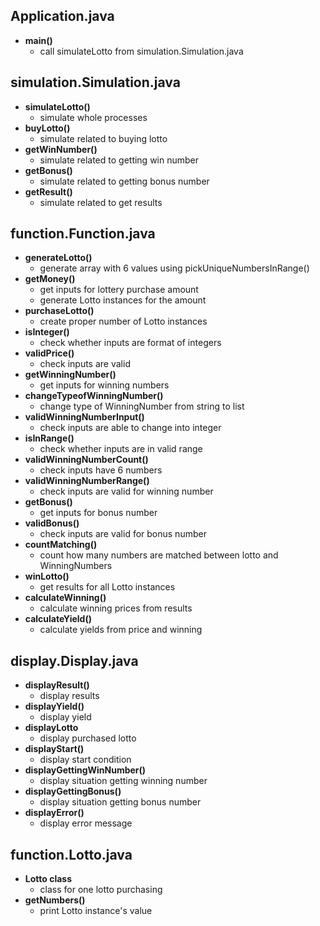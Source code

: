 ## Application.java

* **main()**
    * call simulateLotto from simulation.Simulation.java

## simulation.Simulation.java

* **simulateLotto()**
    * simulate whole processes
* **buyLotto()**
    * simulate related to buying lotto
* **getWinNumber()**
    * simulate related to getting win number
* **getBonus()**
    * simulate related to getting bonus number
* **getResult()**
    * simulate related to get results

## function.Function.java

* **generateLotto()**
    * generate array with 6 values using pickUniqueNumbersInRange()
* **getMoney()**
    * get inputs for lottery purchase amount
    * generate Lotto instances for the amount
* **purchaseLotto()**
    * create proper number of Lotto instances
* **isInteger()**
    * check whether inputs are format of integers
* **validPrice()**
    * check inputs are valid
* **getWinningNumber()**
    * get inputs for winning numbers
* **changeTypeofWinningNumber()**
    * change type of WinningNumber from string to list
* **validWinningNumberInput()**
    * check inputs are able to change into integer
* **isInRange()**
    * check whether inputs are in valid range
* **validWinningNumberCount()**
    * check inputs have 6 numbers
* **validWinningNumberRange()**
    * check inputs are valid for winning number
* **getBonus()**
    * get inputs for bonus number
* **validBonus()**
    * check inputs are valid for bonus number
* **countMatching()**
    * count how many numbers are matched between lotto and WinningNumbers
* **winLotto()**
    * get results for all Lotto instances
* **calculateWinning()**
    * calculate winning prices from results
* **calculateYield()**
    * calculate yields from price and winning

## display.Display.java

* **displayResult()**
    * display results
* **displayYield()**
    * display yield
* **displayLotto**
    * display purchased lotto
* **displayStart()**
    * display start condition
* **displayGettingWinNumber()**
    * display situation getting winning number
* **displayGettingBonus()**
    * display situation getting bonus number
* **displayError()**
    * display error message

## function.Lotto.java

* **Lotto class**
    * class for one lotto purchasing
* **getNumbers()**
    * print Lotto instance's value
